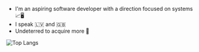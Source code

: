  - I'm an aspiring software developer with a direction focused on systems 📈🖥️
 - I speak 🇱🇻 and 🇬🇧
 - Undeterred to acquire more 🔎

![Top Langs](https://github-readme-stats.vercel.app/api/top-langs/?username=1ivyatan&hide_progress=true)

